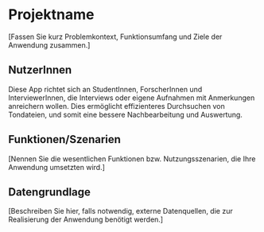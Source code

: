 # Projektname

[Fassen Sie kurz Problemkontext, Funktionsumfang und Ziele der Anwendung zusammen.]

## NutzerInnen

Diese App richtet sich an StudentInnen, ForscherInnen und InterviewerInnen, die Interviews oder eigene Aufnahmen mit Anmerkungen anreichern wollen. Dies ermöglicht effizienteres Durchsuchen von Tondateien, und somit eine bessere Nachbearbeitung und Auswertung.

## Funktionen/Szenarien

[Nennen Sie die wesentlichen Funktionen bzw. Nutzungsszenarien, die Ihre Anwendung umsetzten wird.]

## Datengrundlage

[Beschreiben Sie hier, falls notwendig, externe Datenquellen, die zur Realisierung der Anwendung benötigt werden.]
